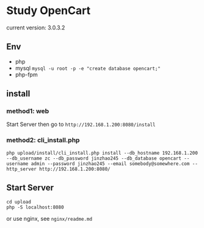 # Study OpenCart 

current version: 3.0.3.2

## Env
- php
- mysql   `mysql -u root -p -e "create database opencart;"`
- php-fpm

## install

### method1: web
Start Server then go to `http://192.168.1.200:8080/install`

### method2: cli_install.php
```
php upload/install/cli_install.php install --db_hostname 192.168.1.200 --db_username zc --db_password jinzhao245 --db_database opencart --username admin --password jinzhao245 --email somebody@somewhere.com --http_server http://192.168.1.200:8080/
```


## Start Server

```
cd upload
php -S localhost:8080
```

or use nginx, see `nginx/readme.md`

